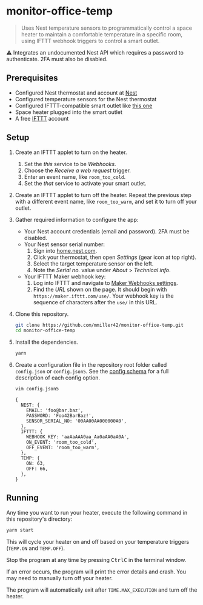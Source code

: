 # monitor-office-temp

> Uses Nest temperature sensors to programmatically control a space heater to maintain a comfortable temperature in a specific room, using IFTTT webhook triggers to control a smart outlet.

⚠️ Integrates an undocumented Nest API which requires a password to authenticate. 2FA must also be disabled.

## Prerequisites

* Configured Nest thermostat and account at [Nest](https://home.nest.com/)
* Configured temperature sensors for the Nest thermostat
* Configured IFTTT-compatible smart outlet like [this one](https://www.amazon.com/gp/product/B07CVFD2KC/)
* Space heater plugged into the smart outlet
* A free [IFTTT](https://ifttt.com/) account

## Setup

1. Create an IFTTT applet to turn on the heater.

   1. Set the *this* service to be *Webhooks*.
   1. Choose the *Receive a web request* trigger.
   1. Enter an event name, like `room_too_cold`.
   1. Set the *that* service to activate your smart outlet.

1. Create an IFTTT applet to turn off the heater. Repeat the previous step with a different event name, like `room_too_warm`, and set it to turn off your outlet.

1. Gather required information to configure the app:

    * Your Nest account credentials (email and password). 2FA must be disabled.
    * Your Nest sensor serial number:
        1. Sign into [home.nest.com](https://home.nest.com/).
        1. Click your thermostat, then open *Settings* (gear icon at top right).
        1. Select the target temperature sensor on the left.
        1. Note the *Serial no.* value under *About* &gt; *Technical info*.
    * Your IFTTT Maker webhook key:
        1. Log into IFTTT and navigate to [Maker Webhooks settings](https://ifttt.com/services/maker_webhooks/settings).
        1. Find the *URL* shown on the page. It should begin with `https://maker.ifttt.com/use/`. Your webhook key is the sequence of characters after the `use/` in this URL.

1. Clone this repository.
    ```sh
    git clone https://github.com/mmiller42/monitor-office-temp.git
    cd monitor-office-temp
    ```

1. Install the dependencies.
    ```sh
    yarn
    ```

1. Create a configuration file in the repository root folder called `config.json` or `config.json5`. See the [config schema](./configSchema.json5) for a full description of each config option.
    ```sh
    vim config.json5
    ```

    ```json5
    {
      NEST: {
        EMAIL: 'foo@bar.baz',
        PASSWORD: 'Foo42BarBaz!',
        SENSOR_SERIAL_NO: '00AA00AA000000A0',
      },
      IFTTT: {
        WEBHOOK_KEY: 'aaAaAAA0aa_Aa0aAA0aA0A',
        ON_EVENT: 'room_too_cold',
        OFF_EVENT: 'room_too_warm',
      },
      TEMP: {
        ON: 63,
        OFF: 66,
      },
    }
    ```

## Running

Any time you want to run your heater, execute the following command in this repository's directory:

```sh
yarn start
```

This will cycle your heater on and off based on your temperature triggers (`TEMP.ON` and `TEMP.OFF`).

Stop the program at any time by pressing <kbd>Ctrl</kbd><kbd>C</kbd> in the terminal window.

If an error occurs, the program will print the error details and crash. You may need to manually turn off your heater.

The program will automatically exit after `TIME.MAX_EXECUTION` and turn off the heater.
